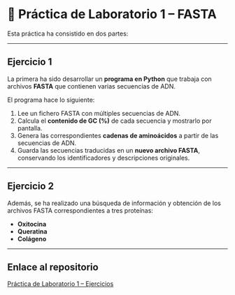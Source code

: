 # 🧬 Práctica de Laboratorio 1 – FASTA

Esta práctica ha consistido en dos partes:

---

## Ejercicio 1  
La primera ha sido desarrollar un **programa en Python** que trabaja con archivos **FASTA** que contienen varias secuencias de ADN.  

El programa hace lo siguiente:  
1. Lee un fichero FASTA con múltiples secuencias de ADN.  
2. Calcula el **contenido de GC (%)** de cada secuencia y mostrarlo por pantalla.  
3. Genera las correspondientes **cadenas de aminoácidos** a partir de las secuencias de ADN.  
4. Guarda las secuencias traducidas en un **nuevo archivo FASTA**, conservando los identificadores y descripciones originales.

---

## Ejercicio 2  
Además, se ha realizado una búsqueda de información y obtención de los archivos FASTA correspondientes a tres proteínas:  
- **Oxitocina**  
- **Queratina**  
- **Colágeno**

---

## Enlace al repositorio
[Práctica de Laboratorio 1 – Ejercicios](https://github.com/giselabcruz/pl_1_bio)